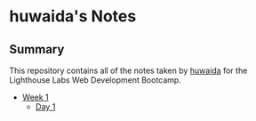 # huwaida's Notes

## Summary 

This repository contains all of the notes taken by [huwaida](https://google.com) for the Lighthouse Labs Web Development Bootcamp.
* [Week 1](/Week_1)
  * [Day 1](/Week_1/Day_1/)